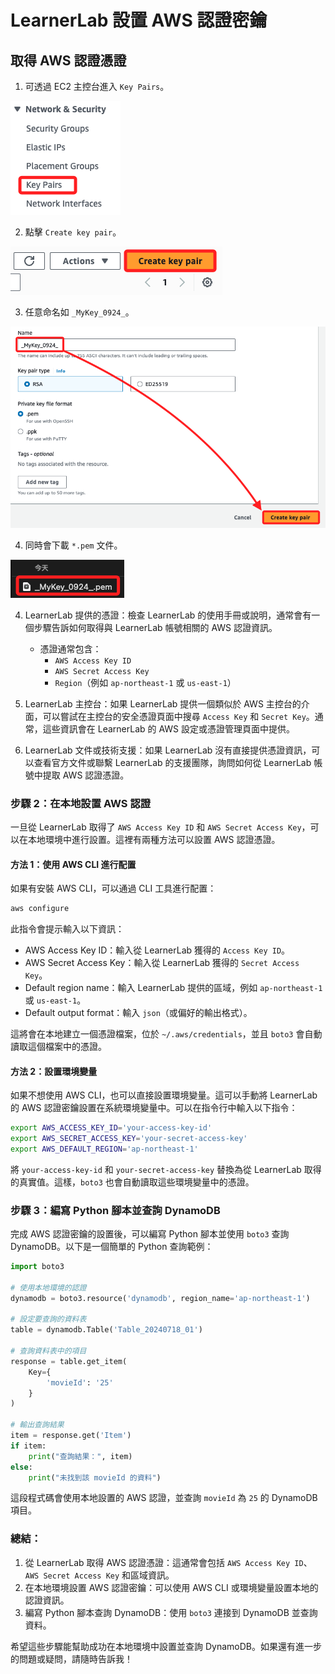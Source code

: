 # LearnerLab 設置 AWS 認證密鑰

## 取得 AWS 認證憑證

1. 可透過 EC2 主控台進入 `Key Pairs`。

![](images/img_33.png)

2. 點擊 `Create key pair`。

![](images/img_34.png)

3. 任意命名如 `_MyKey_0924_`。

![](images/img_35.png)

4. 同時會下載 `*.pem` 文件。

![](images/img_36.png)











4. LearnerLab 提供的憑證：檢查 LearnerLab 的使用手冊或說明，通常會有一個步驟告訴如何取得與 LearnerLab 帳號相關的 AWS 認證資訊。
   - 憑證通常包含：
     - `AWS Access Key ID`
     - `AWS Secret Access Key`
     - `Region`（例如 `ap-northeast-1` 或 `us-east-1`）

5. LearnerLab 主控台：如果 LearnerLab 提供一個類似於 AWS 主控台的介面，可以嘗試在主控台的安全憑證頁面中搜尋 `Access Key` 和 `Secret Key`。通常，這些資訊會在 LearnerLab 的 AWS 設定或憑證管理頁面中提供。

6. LearnerLab 文件或技術支援：如果 LearnerLab 沒有直接提供憑證資訊，可以查看官方文件或聯繫 LearnerLab 的支援團隊，詢問如何從 LearnerLab 帳號中提取 AWS 認證憑證。

### 步驟 2：在本地設置 AWS 認證

一旦從 LearnerLab 取得了 `AWS Access Key ID` 和 `AWS Secret Access Key`，可以在本地環境中進行設置。這裡有兩種方法可以設置 AWS 認證憑證。

#### 方法 1：使用 AWS CLI 進行配置
如果有安裝 AWS CLI，可以通過 CLI 工具進行配置：

```bash
aws configure
```

此指令會提示輸入以下資訊：
- AWS Access Key ID：輸入從 LearnerLab 獲得的 `Access Key ID`。
- AWS Secret Access Key：輸入從 LearnerLab 獲得的 `Secret Access Key`。
- Default region name：輸入 LearnerLab 提供的區域，例如 `ap-northeast-1` 或 `us-east-1`。
- Default output format：輸入 `json`（或偏好的輸出格式）。

這將會在本地建立一個憑證檔案，位於 `~/.aws/credentials`，並且 `boto3` 會自動讀取這個檔案中的憑證。

#### 方法 2：設置環境變量
如果不想使用 AWS CLI，也可以直接設置環境變量。這可以手動將 LearnerLab 的 AWS 認證密鑰設置在系統環境變量中。可以在指令行中輸入以下指令：

```bash
export AWS_ACCESS_KEY_ID='your-access-key-id'
export AWS_SECRET_ACCESS_KEY='your-secret-access-key'
export AWS_DEFAULT_REGION='ap-northeast-1'
```

將 `your-access-key-id` 和 `your-secret-access-key` 替換為從 LearnerLab 取得的真實值。這樣，`boto3` 也會自動讀取這些環境變量中的憑證。

### 步驟 3：編寫 Python 腳本並查詢 DynamoDB

完成 AWS 認證密鑰的設置後，可以編寫 Python 腳本並使用 `boto3` 查詢 DynamoDB。以下是一個簡單的 Python 查詢範例：

```python
import boto3

# 使用本地環境的認證
dynamodb = boto3.resource('dynamodb', region_name='ap-northeast-1')

# 設定要查詢的資料表
table = dynamodb.Table('Table_20240718_01')

# 查詢資料表中的項目
response = table.get_item(
    Key={
        'movieId': '25'
    }
)

# 輸出查詢結果
item = response.get('Item')
if item:
    print("查詢結果：", item)
else:
    print("未找到該 movieId 的資料")
```

這段程式碼會使用本地設置的 AWS 認證，並查詢 `movieId` 為 `25` 的 DynamoDB 項目。

### 總結：
1. 從 LearnerLab 取得 AWS 認證憑證：這通常會包括 `AWS Access Key ID`、`AWS Secret Access Key` 和區域資訊。
2. 在本地環境設置 AWS 認證密鑰：可以使用 AWS CLI 或環境變量設置本地的認證資訊。
3. 編寫 Python 腳本查詢 DynamoDB：使用 `boto3` 連接到 DynamoDB 並查詢資料。

希望這些步驟能幫助成功在本地環境中設置並查詢 DynamoDB。如果還有進一步的問題或疑問，請隨時告訴我！